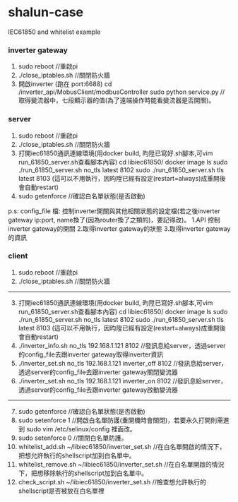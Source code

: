 # shalun-case #
IEC61850 and whitelist example
### inverter gateway ###
1. sudo reboot         //重啟pi
2. ./close_iptables.sh //關閉防火牆
3. 開啟inverter (跑在 port:6688)
    cd /inverter_api/MobusClient/modbusController 
    sudo python service.py //取得變流器中，七段顯示器的值(為了遠端操作時能看變流器是否開關)。
### server ###
1. sudo reboot         //重啟pi
2. ./close_iptables.sh //關閉防火牆 
3. 打開iec61850通訊連線環境(用docker build, 昀陞已寫好.sh腳本,可vim run_61850_server.sh查看腳本內容)
    cd libiec61850/
    docker image ls
    sudo ./run_61850_server.sh no_tls latest 8102
    sudo ./run_61850_server.sh tls latest 8103 (這可以不用執行，因昀陞已經有設定(restart=always)成重開後會自動restart)
4. sudo getenforce //確認白名單狀態(是否啟動)

p.s: config_file 檔: 控制inverter開關與其他相關狀態的設定檔(若之後inverter gateway ip:port, name換了(因為router換了之類的)，要記得改)。
1.API 控制 inverter gateway的開關
2.取得inverter gateway的狀態
3.取得inverter gateway的資訊

### client ###
1. sudo reboot         //重啟pi
2. ./close_iptables.sh //關閉防火牆
---------------------------------------
3. 打開iec61850通訊連線環境(用docker build, 昀陞已寫好.sh腳本,可vim run_61850_server.sh查看腳本內容)
    cd libiec61850/
    docker image ls
    sudo ./run_61850_server.sh no_tls latest 8102
    sudo ./run_61850_server.sh tls latest 8103 (這可以不用執行，因昀陞已經有設定(restart=always)成重開後會自動restart)
4. ./inverter_info.sh no_tls 192.168.1.121 8102 //發訊息給server，透過server的config_file去跟inverter gateway取得inverter資訊
5. ./inverter_set.sh no_tls 192.168.1.121 inverter_off 8102 //發訊息給server，透過server的config_file去跟inverter gateway關閉變流器
6. ./inverter_set.sh no_tls 192.168.1.121 inverter_on 8102 //發訊息給server，透過server的config_file去跟inverter gateway啟動變流器
---------------------------------------
7. sudo getenforce //確認白名單狀態(是否啟動)
8. sudo setenforce 1 //開啟白名單防護(重開機時會關閉)，若要永久打開則需進到 sudo vim /etc/selinux/config 裡面改。
9. sudo setenforce 0 //關閉白名單防護。
9. whitelist_add.sh ~/libiec61850/inverter_set.sh //在白名單開啟的情況下，把想允許執行的shellscript加到白名單中。
10. whitelist_remove.sh ~/libiec61850/inverter_set.sh //在白名單開啟的情況下，把想移除執行的shellscript加到白名單中。
11. check_script.sh ~/libiec61850/inverter_set.sh //檢查想允許執行的shellscript是否被放在白名單裡
